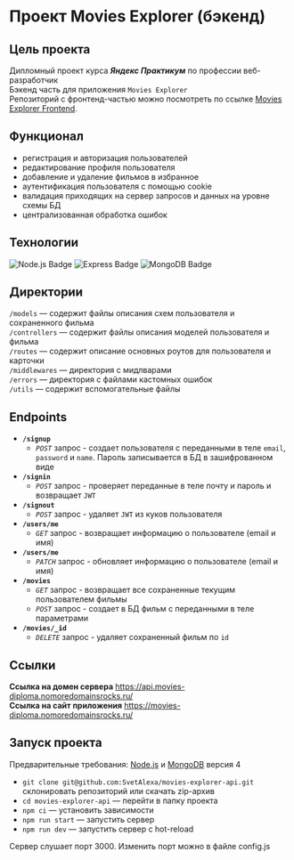 # Проект Movies Explorer (бэкенд)

## Цель проекта
Дипломный проект курса ***Яндекс Практикум*** по профессии веб-разработчик  
Бэкенд часть для приложения `Movies Explorer`  
Репозиторий с фронтенд-частью можно посмотреть по ссылке [Movies Explorer Frontend](https://github.com/SvetAlexa/movies-explorer-frontend).

## Функционал
* регистрация и авторизация пользователей  
* редактирование профиля пользователя  
* добавление и удаление фильмов в избранное  
* аутентификация пользователя с помощью cookie  
* валидация приходящих на сервер запросов и данных на уровне схемы БД  
* централизованная обработка ошибок

## Технологии
<div id="badges">
  <img src="https://img.shields.io/badge/Node.js-blue?style=for-the-badge&logo=Node.js&logoColor=white" alt="Node.js Badge"/>
  <img src="https://img.shields.io/badge/Express-orange?style=for-the-badge&logo=Express&logoColor=white" alt="Express Badge"/>
  <img src="https://img.shields.io/badge/MongoDB-grey?style=for-the-badge&logo=MongoDB&logoColor=white" alt="MongoDB Badge"/>
</div>

## Директории
`/models` — содержит файлы описания схем пользователя и сохраненного фильма  
`/controllers` — содержит файлы описания моделей пользователя и фильма  
`/routes` — содержит описание основных роутов для пользователя и карточки  
`/middlewares` — директория с мидлварами  
`/errors` — директория с файлами кастомных ошибок  
`/utils` — содержит вспомогательные файлы  

## Endpoints
* **`/signup`**
   - *`POST`* запрос - создает пользователя с переданными в теле `email`, `password` и `name`. Пароль записывается в БД в зашифрованном виде
* **`/signin`**
   - *`POST`* запрос - проверяет переданные в теле почту и пароль и возвращает `JWT`
* **`/signout`**
   - *`POST`* запрос - удаляет `JWT` из куков пользователя
* **`/users/me`**
   - *`GET`* запрос - возвращает информацию о пользователе (email и имя)
* **`/users/me`**
   - *`PATCH`* запрос - обновляет информацию о пользователе (email и имя)
* **`/movies`**
    - *`GET`* запрос - возвращает все сохраненные текущим пользователем фильмы
    - *`POST`* запрос - создает в БД фильм с переданными в теле параметрами
* **`/movies/_id`**
   - *`DELETE`* запрос - удаляет сохраненный фильм по `id`

## Ссылки
**Ссылка на домен сервера** https://api.movies-diploma.nomoredomainsrocks.ru/  
**Ссылка на сайт приложения** https://movies-diploma.nomoredomainsrocks.ru/

## Запуск проекта
Предварительные требования: [Node.js](https://nodejs.org/en) и [MongoDB](https://www.mongodb.com/try/download/community) версия 4

* `git clone git@github.com:SvetAlexa/movies-explorer-api.git` склонировать репозиторий или скачать zip-архив  
* `cd movies-explorer-api` — перейти в папку проекта
* `npm ci` — установить зависимости  
* `npm run start` — запуcтить сервер   
* `npm run dev` — запустить сервер с hot-reload

Сервер слушает порт 3000. Изменить порт можно в файле config.js

